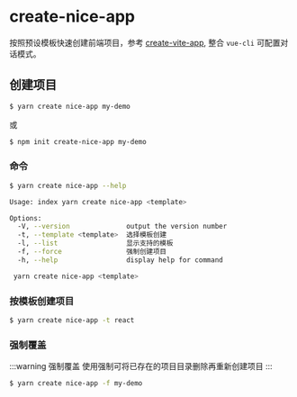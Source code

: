 # create-nice-app

按照预设模板快速创建前端项目，参考 [create-vite-app](https://github.com/vitejs/create-vite-app), 整合 `vue-cli` 可配置对话模式。

## 创建项目

```bash
$ yarn create nice-app my-demo
```

或

```bash
$ npm init create-nice-app my-demo
```

### 命令

```bash
$ yarn create nice-app --help

Usage: index yarn create nice-app <template>

Options:
  -V, --version              output the version number
  -t, --template <template>  选择模板创建
  -l, --list                 显示支持的模板
  -f, --force                强制创建项目
  -h, --help                 display help for command

 yarn create nice-app <template> 
```

### 按模板创建项目

```bash
$ yarn create nice-app -t react
```

### 强制覆盖

:::warning 强制覆盖
使用强制可将已存在的项目目录删除再重新创建项目
:::

```bash
$ yarn create nice-app -f my-demo
```
